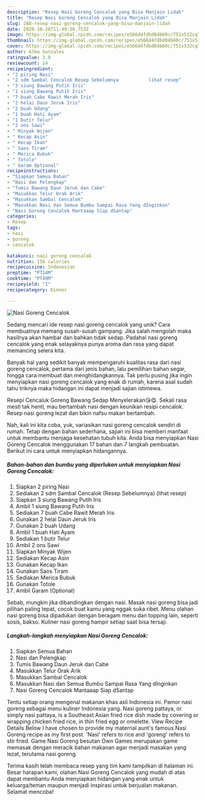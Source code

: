 ```yaml
---
description: "Resep Nasi Goreng Cencalok yang Bisa Manjain Lidah"
title: "Resep Nasi Goreng Cencalok yang Bisa Manjain Lidah"
slug: 288-resep-nasi-goreng-cencalok-yang-bisa-manjain-lidah
date: 2020-10-26T11:49:50.753Z
image: https://img-global.cpcdn.com/recipes/e566d4fdbd04b60c/751x532cq70/nasi-goreng-cencalok-foto-resep-utama.jpg
thumbnail: https://img-global.cpcdn.com/recipes/e566d4fdbd04b60c/751x532cq70/nasi-goreng-cencalok-foto-resep-utama.jpg
cover: https://img-global.cpcdn.com/recipes/e566d4fdbd04b60c/751x532cq70/nasi-goreng-cencalok-foto-resep-utama.jpg
author: Alma Gonzales
ratingvalue: 3.8
reviewcount: 14
recipeingredient:
- "2 piring Nasi"
- "2 sdm Sambal Cencalok Resep Sebelumnya           lihat resep"
- "3 siung Bawang Putih Iris"
- "1 siung Bawang Putih Iris"
- "7 buah Cabe Rawit Merah Iris"
- "2 helai Daun Jeruk Iris"
- "2 buah Udang"
- "1 buah Hati Ayam"
- "1 butir Telur"
- "2 ons Sawi"
- " Minyak Wijen"
- " Kecap Asin"
- " Kecap Ikan"
- " Saos Tiram"
- " Merica Bubuk"
- " Totole"
- " Garam Optional"
recipeinstructions:
- "Siapkan Semua Bahan"
- "Nasi dan Pelengkap"
- "Tumis Bawang Daun Jeruk dan Cabe"
- "Masukkan Telur Orak Arik"
- "Masukkan Sambal Cencalok"
- "Masukkan Nasi dan Semua Bumbu Sampai Rasa Yang dInginkan"
- "Nasi Goreng Cencalok Mantaaap Siap dSantap"
categories:
- Resep
tags:
- nasi
- goreng
- cencalok

katakunci: nasi goreng cencalok 
nutrition: 156 calories
recipecuisine: Indonesian
preptime: "PT14M"
cooktime: "PT49M"
recipeyield: "1"
recipecategory: Dinner

---
```



![Nasi Goreng Cencalok](https://img-global.cpcdn.com/recipes/e566d4fdbd04b60c/751x532cq70/nasi-goreng-cencalok-foto-resep-utama.jpg)

Sedang mencari ide resep nasi goreng cencalok yang unik? Cara membuatnya memang susah-susah gampang. Jika salah mengolah maka hasilnya akan hambar dan bahkan tidak sedap. Padahal nasi goreng cencalok yang enak selayaknya punya aroma dan rasa yang dapat memancing selera kita.

Banyak hal yang sedikit banyak mempengaruhi kualitas rasa dari nasi goreng cencalok, pertama dari jenis bahan, lalu pemilihan bahan segar, hingga cara membuat dan menghidangkannya. Tak perlu pusing jika ingin menyiapkan nasi goreng cencalok yang enak di rumah, karena asal sudah tahu triknya maka hidangan ini dapat menjadi sajian istimewa.

Resepi Cencaluk Goreng Bawang Sedap Menyelerakan😘😋. Sekali rasa mesti tak henti, mau bertambah nasi dengan keunikan resipi cencalok. Resep nasi goreng lezat dan bikin nafsu makan bertambah.


Nah, kali ini kita coba, yuk, variasikan nasi goreng cencalok sendiri di rumah. Tetap dengan bahan sederhana, sajian ini bisa memberi manfaat untuk membantu menjaga kesehatan tubuh kita. Anda bisa menyiapkan Nasi Goreng Cencalok menggunakan 17 bahan dan 7 langkah pembuatan. Berikut ini cara untuk menyiapkan hidangannya.

<!--inarticleads1-->

##### Bahan-bahan dan bumbu yang diperlukan untuk menyiapkan Nasi Goreng Cencalok:

1. Siapkan 2 piring Nasi
1. Sediakan 2 sdm Sambal Cencalok (Resep Sebelumnya)           (lihat resep)
1. Siapkan 3 siung Bawang Putih Iris
1. Ambil 1 siung Bawang Putih Iris
1. Sediakan 7 buah Cabe Rawit Merah Iris
1. Gunakan 2 helai Daun Jeruk Iris
1. Gunakan 2 buah Udang
1. Ambil 1 buah Hati Ayam
1. Sediakan 1 butir Telur
1. Ambil 2 ons Sawi
1. Siapkan  Minyak Wijen
1. Sediakan  Kecap Asin
1. Gunakan  Kecap Ikan
1. Gunakan  Saos Tiram
1. Sediakan  Merica Bubuk
1. Gunakan  Totole
1. Ambil  Garam (Optional)


Sebab, mungkin jika dibandingkan dengan nasi. Masak nasi goreng bisa jadi pilihan paling tepat, cocok buat kamu yang nggak suka ribet. Menu olahan nasi goreng bisa dipadukan dengan beragam menu dan topping lain, seperti sosis, bakso. Kuliner nasi goreng hampir setiap saat bisa tersaji. 

<!--inarticleads2-->

##### Langkah-langkah menyiapkan Nasi Goreng Cencalok:

1. Siapkan Semua Bahan
1. Nasi dan Pelengkap
1. Tumis Bawang Daun Jeruk dan Cabe
1. Masukkan Telur Orak Arik
1. Masukkan Sambal Cencalok
1. Masukkan Nasi dan Semua Bumbu Sampai Rasa Yang dInginkan
1. Nasi Goreng Cencalok Mantaaap Siap dSantap


Tentu setiap orang mengenal makanan khas asli Indonesia ini. Pamor nasi goreng sebagai menu kuliner Indonesia yang. Nasi goreng pattaya, or simply nasi pattaya, is a Southeast Asian fried rice dish made by covering or wrapping chicken fried rice, in thin fried egg or omelette. View Recipe Details Below I have chosen to provide my maternal aunt&#39;s famous Nasi Goreng recipe as my first post. &#39;Nasi&#39; refers to rice and &#39;goreng&#39; refers to stir fried. Game Nasi Goreng besutan Own Games merupakan game memasak dengan meracik bahan makanan agar menjadi masakan yang lezat, terutama nasi goreng. 

Terima kasih telah membaca resep yang tim kami tampilkan di halaman ini. Besar harapan kami, olahan Nasi Goreng Cencalok yang mudah di atas dapat membantu Anda menyiapkan hidangan yang enak untuk keluarga/teman maupun menjadi inspirasi untuk berjualan makanan. Selamat mencoba!
